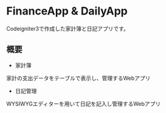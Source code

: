 # FinanceApp & DailyApp
Codeigniter3で作成した家計簿と日記アプリです。
## 概要
* 家計簿

家計の支出データをテーブルで表示し、管理するWebアプリ
* 日記管理

WYSIWYGエディターを用いて日記を記入し管理するWebアプリ
